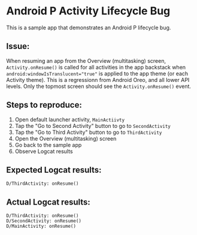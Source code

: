 # Android P Activity Lifecycle Bug
This is a sample app that demonstrates an Android P lifecycle bug.

## Issue:
When resuming an app from the Overview (multitasking) screen, `Activity.onResume()` is called for all activities in the app backstack when `android:windowIsTranslucent="true"` is applied to the app theme (or each Activity theme). This is a regressionn from Android Oreo, and all lower API levels. Only the topmost screen should see the `Activity.onResume()` event.

## Steps to reproduce:
1. Open default launcher activity, `MainActiivty`
2. Tap the "Go to Second Activity" button to go to `SecondActivity`
3. Tap the "Go to Third Activity" button to go to `ThirdActivity`
4. Open the Overview (multitasking) screen
5. Go back to the sample app
6. Observe Logcat results

## Expected Logcat results:
``` 
D/ThirdActivity: onResume()
``` 

## Actual Logcat results:
``` 
D/ThirdActivity: onResume()
D/SecondActivity: onResume()
D/MainActivity: onResume()
```

